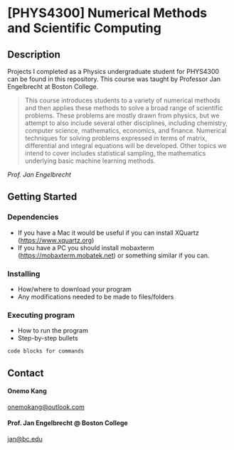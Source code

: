 # [PHYS4300] Numerical Methods and Scientific Computing

## Description
Projects I completed as a Physics undergraduate student for PHYS4300 can be found in this repository. 
This course was taught by Professor Jan Engelbrecht at Boston College. 


> This course introduces students to a variety of numerical methods and then applies these methods to solve a broad range of scientific problems. These problems are mostly drawn from physics, but we attempt to also include several other disciplines, including chemistry, computer science, mathematics, economics, and finance. Numerical techniques for solving problems expressed in terms of matrix, differential and integral equations will be developed. Other topics we intend to cover includes statistical sampling, the mathematics underlying basic machine learning methods.

*Prof. Jan Engelbrecht*


## Getting Started

### Dependencies
* If you have a Mac it would be useful if you can install XQuartz (https://www.xquartz.org)
* If you have a PC you should install mobaxterm (https://mobaxterm.mobatek.net) or something similar if you can. 

### Installing

* How/where to download your program
* Any modifications needed to be made to files/folders

### Executing program

* How to run the program
* Step-by-step bullets
```
code blocks for commands
```

## Contact

#### Onemo Kang 
onemokang@outlook.com

#### Prof. Jan Engelbrecht @ Boston College
jan@bc.edu

